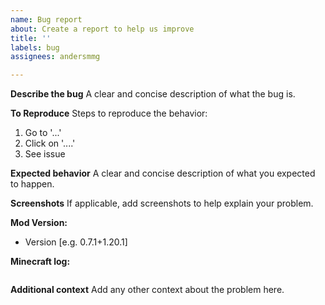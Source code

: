 ```yaml
---
name: Bug report
about: Create a report to help us improve
title: ''
labels: bug
assignees: andersmmg

---
```


**Describe the bug**
A clear and concise description of what the bug is.

**To Reproduce**
Steps to reproduce the behavior:
1. Go to '...'
2. Click on '....'
3. See issue

**Expected behavior**
A clear and concise description of what you expected to happen.

**Screenshots**
If applicable, add screenshots to help explain your problem.

**Mod Version:**
 - Version [e.g. 0.7.1+1.20.1]

**Minecraft log:**
```

```

**Additional context**
Add any other context about the problem here.
